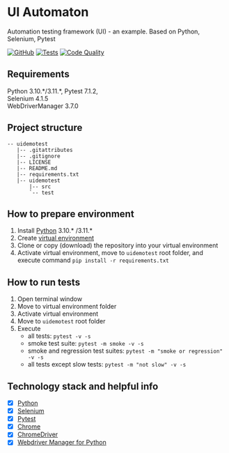 # UI Automaton
Automation testing framework (UI) - an example. Based on Python, Selenium, Pytest

[![GitHub](https://img.shields.io/github/license/mashape/apistatus.svg)](https://github.com/Stan575/uidemotest/blob/master/LICENSE)
[![Tests](https://github.com/Stan575/uidemotest/actions/workflows/ci.yml/badge.svg?branch=main)](https://github.com/Stan575/uidemotest/blob/main/.github/workflows/ci.yml)
[![Code Quality](https://img.shields.io/badge/code%20quality-A-brightgreen)]()

## Requirements
Python 3.10.\*/3.11.\*, Pytest 7.1.2, <br>
Selenium 4.1.5 <br>
WebDriverManager 3.7.0 <br>

## Project structure
```text
-- uidemotest
   |-- .gitattributes
   |-- .gitignore
   |-- LICENSE
   |-- README.md
   |-- requirements.txt
   |-- uidemotest
       |-- src
       `-- test
```

## How to prepare environment
1) Install [Python](https://www.python.org/downloads/) 3.10.* /3.11.*
2) Create [virtual environment](https://docs.python.org/3/library/venv.html)
3) Clone or copy (download) the repository into your virtual environment
4) Activate virtual environment, move to `uidemotest` root folder, and execute command `pip install -r requirements.txt`

## How to run tests
1) Open terminal window
2) Move to virtual environment folder
3) Activate virtual environment
4) Move to `uidemotest` root folder
5) Execute 
    - all tests: `pytest -v -s`
    - smoke test suite: `pytest -m smoke -v -s`
    - smoke and regression test suites: `pytest -m "smoke or regression" -v -s`
    - all tests except slow tests: `pytest -m "not slow" -v -s`

## Technology stack and helpful info
- [x] [Python](https://docs.python.org/3.10/)
- [x] [Selenium](https://www.selenium.dev/documentation/)
- [x] [Pytest](https://docs.pytest.org/en/7.1.x/contents.html)
- [x] [Chrome](https://www.google.com/chrome/downloads/)
- [x] [ChromeDriver](https://chromedriver.chromium.org/downloads)
- [x] [Webdriver Manager for Python](https://pypi.org/project/webdriver-manager/) <br>
